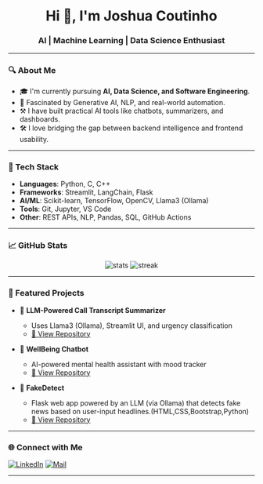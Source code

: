 <h1 align="center">Hi 👋, I'm Joshua Coutinho</h1>
<h3 align="center">AI | Machine Learning | Data Science Enthusiast</h3>

---

### 🔍 About Me

- 🎓 I'm currently pursuing **AI, Data Science, and Software Engineering**.
- 🧠 Fascinated by Generative AI, NLP, and real-world automation.
- ⚒️ I have built practical AI tools like chatbots, summarizers, and dashboards.
- 🛠 I love bridging the gap between backend intelligence and frontend usability.

---

### 🔧 Tech Stack

- **Languages**: Python, C, C++
- **Frameworks**: Streamlit, LangChain, Flask
- **AI/ML**: Scikit-learn, TensorFlow, OpenCV, Llama3 (Ollama)
- **Tools**: Git, Jupyter, VS Code
- **Other**: REST APIs, NLP, Pandas, SQL, GitHub Actions

---

### 📈 GitHub Stats

<p align="center">
  <img src="https://github-readme-stats.vercel.app/api?username=JoshuaCoutinho-AI&show_icons=true&theme=radical" alt="stats" />
  <img src="https://github-readme-streak-stats.herokuapp.com/?user=JoshuaCoutinho-AI&theme=radical" alt="streak" />
</p>

---

### 📌 Featured Projects

- 💬 **LLM-Powered Call Transcript Summarizer**
  - Uses Llama3 (Ollama), Streamlit UI, and urgency classification
  - [🔗 View Repository](https://github.com/JoshuaCoutinho-AI/LLM-Call-Transcript-Summarizer)

- 🤖 **WellBeing Chatbot**
  - AI-powered mental health assistant with mood tracker
  - [🔗 View Repository](https://github.com/JoshuaCoutinho-AI/WellBeing-Streamlit-chatbot-project)
    
- 🤖 **FakeDetect**
  - Flask web app powered by an LLM (via Ollama) that detects fake news based on user-input headlines.(HTML,CSS,Bootstrap,Python)
  - [🔗 View Repository](https://github.com/JoshuaCoutinho-AI/fake-detect-fake-news-detector)
---

### 🌐 Connect with Me

[![LinkedIn](https://img.shields.io/badge/LinkedIn-blue?style=for-the-badge&logo=linkedin)](www.linkedin.com/in/joshua-coutinho-049a0a340)
[![Mail](https://img.shields.io/badge/Email-D14836?style=for-the-badge&logo=gmail&logoColor=white)](mailto:joshuacoutinho02@gmail.com)

---
